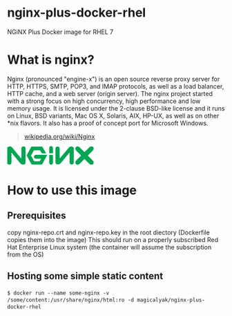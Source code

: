 # nginx-plus-docker-rhel

NGiNX Plus Docker image for RHEL 7

# What is nginx?

Nginx (pronounced "engine-x") is an open source reverse proxy server for HTTP, HTTPS, SMTP, POP3, and IMAP protocols, as well as a load balancer, HTTP cache, and a web server (origin server). The nginx project started with a strong focus on high concurrency, high performance and low memory usage. It is licensed under the 2-clause BSD-like license and it runs on Linux, BSD variants, Mac OS X, Solaris, AIX, HP-UX, as well as on other *nix flavors. It also has a proof of concept port for Microsoft Windows.

> [wikipedia.org/wiki/Nginx](https://en.wikipedia.org/wiki/Nginx)

![logo](https://raw.githubusercontent.com/docker-library/docs/01c12653951b2fe592c1f93a13b4e289ada0e3a1/nginx/logo.png)

# How to use this image

## Prerequisites

copy nginx-repo.crt and nginx-repo.key in the root diectory (Dockerfile copies them into the image)
This should run on a properly subscribed Red Hat Enterprise Linux system (the container will assume the subscription from the OS)

## Hosting some simple static content

```console
$ docker run --name some-nginx -v /some/content:/usr/share/nginx/html:ro -d magicalyak/nginx-plus-docker-rhel
```
